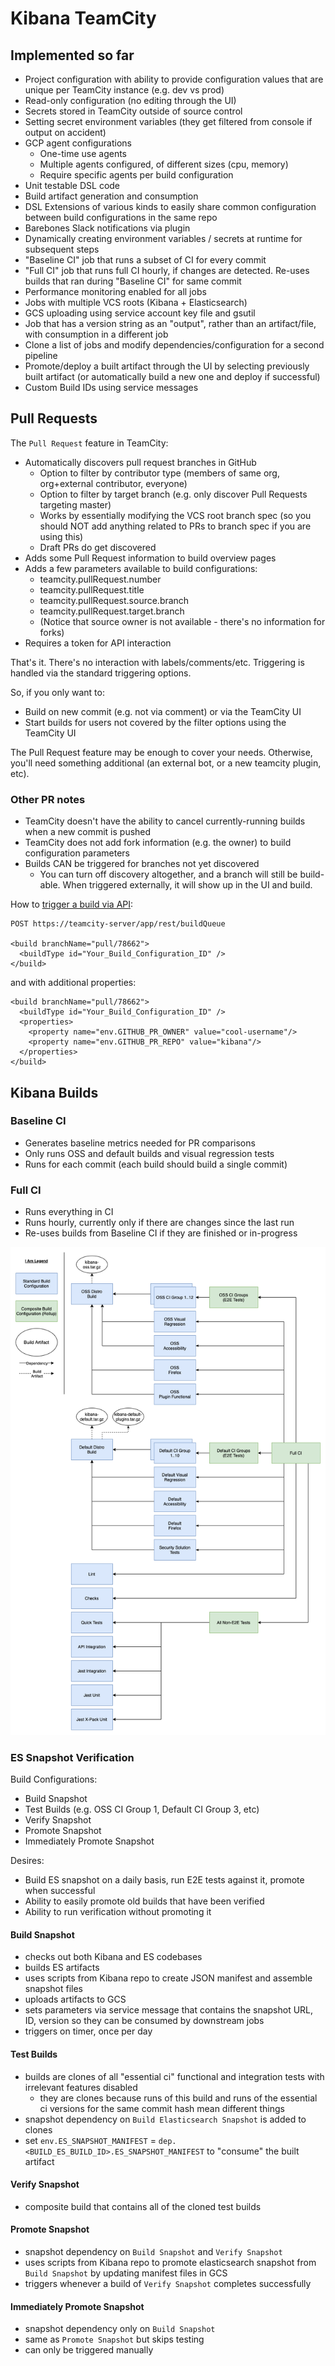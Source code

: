 # Kibana TeamCity

## Implemented so far

- Project configuration with ability to provide configuration values that are unique per TeamCity instance (e.g. dev vs prod)
- Read-only configuration (no editing through the UI)
- Secrets stored in TeamCity outside of source control
- Setting secret environment variables (they get filtered from console if output on accident)
- GCP agent configurations
  - One-time use agents
  - Multiple agents configured, of different sizes (cpu, memory)
  - Require specific agents per build configuration
- Unit testable DSL code
- Build artifact generation and consumption
- DSL Extensions of various kinds to easily share common configuration between build configurations in the same repo
- Barebones Slack notifications via plugin
- Dynamically creating environment variables / secrets at runtime for subsequent steps
- "Baseline CI" job that runs a subset of CI for every commit
- "Full CI" job that runs full CI hourly, if changes are detected. Re-uses builds that ran during "Baseline CI" for same commit
- Performance monitoring enabled for all jobs
- Jobs with multiple VCS roots (Kibana + Elasticsearch)
- GCS uploading using service account key file and gsutil
- Job that has a version string as an "output", rather than an artifact/file, with consumption in a different job
- Clone a list of jobs and modify dependencies/configuration for a second pipeline
- Promote/deploy a built artifact through the UI by selecting previously built artifact (or automatically build a new one and deploy if successful)
- Custom Build IDs using service messages

## Pull Requests

The `Pull Request` feature in TeamCity:

- Automatically discovers pull request branches in GitHub
  - Option to filter by contributor type (members of same org, org+external contributor, everyone)
  - Option to filter by target branch (e.g. only discover Pull Requests targeting master)
  - Works by essentially modifying the VCS root branch spec (so you should NOT add anything related to PRs to branch spec if you are using this)
  - Draft PRs do get discovered
- Adds some Pull Request information to build overview pages
- Adds a few parameters available to build configurations:
  - teamcity.pullRequest.number
  - teamcity.pullRequest.title
  - teamcity.pullRequest.source.branch
  - teamcity.pullRequest.target.branch
  - (Notice that source owner is not available - there's no information for forks)
- Requires a token for API interaction

That's it. There's no interaction with labels/comments/etc. Triggering is handled via the standard triggering options.

So, if you only want to:

- Build on new commit (e.g. not via comment) or via the TeamCity UI
- Start builds for users not covered by the filter options using the TeamCity UI

The Pull Request feature may be enough to cover your needs. Otherwise, you'll need something additional (an external bot, or a new teamcity plugin, etc).

### Other PR notes

- TeamCity doesn't have the ability to cancel currently-running builds when a new commit is pushed
- TeamCity does not add fork information (e.g. the owner) to build configuration parameters
- Builds CAN be triggered for branches not yet discovered
  - You can turn off discovery altogether, and a branch will still be build-able. When triggered externally, it will show up in the UI and build.

How to [trigger a build via API](https://www.jetbrains.com/help/teamcity/rest-api-reference.html#Triggering+a+Build):

```
POST https://teamcity-server/app/rest/buildQueue

<build branchName="pull/78662">
  <buildType id="Your_Build_Configuration_ID" />
</build>
```

and with additional properties:

```
<build branchName="pull/78662">
  <buildType id="Your_Build_Configuration_ID" />
  <properties>
    <property name="env.GITHUB_PR_OWNER" value="cool-username"/>
    <property name="env.GITHUB_PR_REPO" value="kibana"/>
  </properties>
</build>
```

## Kibana Builds

### Baseline CI

- Generates baseline metrics needed for PR comparisons
- Only runs OSS and default builds and visual regression tests
- Runs for each commit (each build should build a single commit)

### Full CI

- Runs everything in CI
- Runs hourly, currently only if there are changes since the last run
- Re-uses builds from Baseline CI if they are finished or in-progress

![Diagram](Kibana.png)

### ES Snapshot Verification

Build Configurations:

- Build Snapshot
- Test Builds (e.g. OSS CI Group 1, Default CI Group 3, etc)
- Verify Snapshot
- Promote Snapshot
- Immediately Promote Snapshot

Desires:

- Build ES snapshot on a daily basis, run E2E tests against it, promote when successful
- Ability to easily promote old builds that have been verified
- Ability to run verification without promoting it

#### Build Snapshot

- checks out both Kibana and ES codebases
- builds ES artifacts
- uses scripts from Kibana repo to create JSON manifest and assemble snapshot files
- uploads artifacts to GCS
- sets parameters via service message that contains the snapshot URL, ID, version so they can be consumed by downstream jobs
- triggers on timer, once per day

#### Test Builds

- builds are clones of all "essential ci" functional and integration tests with irrelevant features disabled
  - they are clones because runs of this build and runs of the essential ci versions for the same commit hash mean different things
- snapshot dependency on `Build Elasticsearch Snapshot` is added to clones
- set `env.ES_SNAPSHOT_MANIFEST` = `dep.<BUILD_ES_BUILD_ID>.ES_SNAPSHOT_MANIFEST` to "consume" the built artifact

#### Verify Snapshot

- composite build that contains all of the cloned test builds

#### Promote Snapshot

- snapshot dependency on `Build Snapshot` and `Verify Snapshot`
- uses scripts from Kibana repo to promote elasticsearch snapshot from `Build Snapshot` by updating manifest files in GCS
- triggers whenever a build of `Verify Snapshot` completes successfully

#### Immediately Promote Snapshot

- snapshot dependency only on `Build Snapshot`
- same as `Promote Snapshot` but skips testing
- can only be triggered manually

```

```
